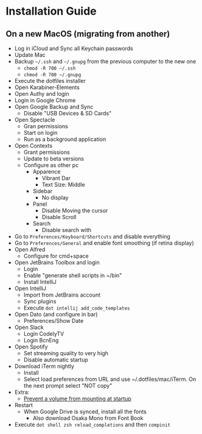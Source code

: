 # Installation Guide

## On a new MacOS (migrating from another)
* Log in iCloud and Sync all Keychain passwords
* Update Mac 
* Backup `~/.ssh` and `~/.gnupg` from the previous computer to the new one
  - `chmod -R 700 ~/.ssh`
  - `chmod -R 700 ~/.gnupg`
* Execute the dotfiles installer
* Open Karabiner-Elements
* Open Authy and login
* Login in Google Chrome
* Open Google Backup and Sync
  - Disable "USB Devices & SD Cards"
* Open Spectacle
  - Gran permissions
  - Start on login
  - Run as a background application
* Open Contexts
  - Grant permissions
  - Update to beta versions
  - Configure as other pc
    - Apparence
      - Vibrant Dar
      - Text Size: Middle
    - Sidebar
      - No display
    - Panel
      - Disable Moving the cursor
      - Disable Scroll
    - Search
      - Disable search with
* Go to `Preferences/Keyboard/Shortcuts` and disable everything
* Go to `Preferences/General` and enable font smoothing (if retina display)
* Open Alfred
  - Configure for cmd+space
* Open JetBrains Toolbox and login
  - Login
  - Enable "generate shell scripts in ~/bin"
  - Install IntelliJ
* Open IntelliJ
  - Import from JetBrains account
  - Sync plugins
  - Execute `dot intellij add_code_templates`
* Open Dato (and configure in bar)
  - Preferences/Show Date
* Open Slack
  - Login CodelyTV
  - Login BcnEng
* Open Spotify
  - Set streaming quality to very high
  - Disable automatic startup
* Download iTerm nightly
  - Install
  - Select load preferences from URL and use ~/.dotfiles/mac/iTerm. On the next prompt select "NOT copy"
* Extra:
  - [Prevent a volume from mounting at startup](https://discussions.apple.com/docs/DOC-7942)
* Restart
  - When Google Drive is synced, install all the fonts
    - Also download Osaka Mono from Font Book
* Execute `dot shell zsh reload_completions` and then `compinit`
